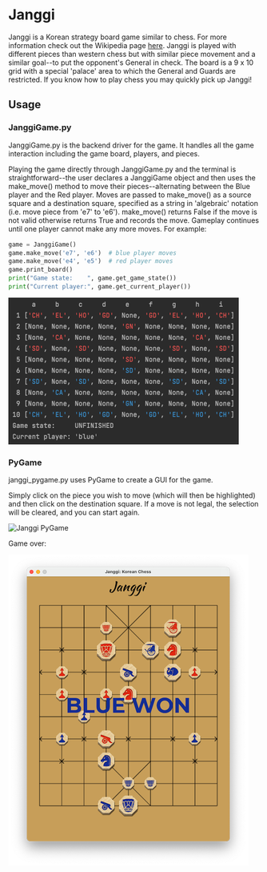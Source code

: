 # Janggi


Janggi is a Korean strategy board game similar to chess. For more information check out the Wikipedia page [here](https://en.wikipedia.org/wiki/Janggi). Janggi is played with different pieces than western chess but with similar piece movement and a similar goal--to put the opponent's General in check. The board is a 9 x 10 grid with a special 'palace' area to which the General and Guards are restricted. If you know how to play chess you may quickly pick up Janggi!

## Usage

### JanggiGame.py

JanggiGame.py is the backend driver for the game. It handles all the game interaction including the game board, players, and pieces.

Playing the game directly through JanggiGame.py and the terminal is straightforward--the user declares a JanggiGame object and then uses the make_move() method to move their pieces--alternating between the Blue player and the Red player. Moves are passed to make_move() as a source square and a destination square, specified as a string in 'algebraic' notation (i.e. move piece from 'e7' to 'e6'). make_move() returns False if the move is not valid otherwise returns True and records the move. Gameplay continues until one player cannot make any more moves. For example:

```python
game = JanggiGame()
game.make_move('e7', 'e6')  # blue player moves
game.make_move('e4', 'e5')  # red player moves
game.print_board()
print("Game state:    ", game.get_game_state())
print("Current player:", game.get_current_player())
```
![Janggi through terminal](images/janggi_terminal.png)

### PyGame

janggi_pygame.py uses PyGame to create a GUI for the game.

Simply click on the piece you wish to move (which will then be highlighted) and then click on the destination square. If a move is not legal, the selection will be cleared, and you can start again.

![Janggi PyGame](images/janggi_pygame.gif)

Game over:

![Janggi Game Over](images/janggi_game_over.png)
